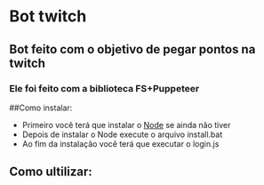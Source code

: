 # Bot twitch
## Bot feito com o objetivo de pegar pontos na twitch
### Ele foi feito com a biblioteca FS+Puppeteer
##Como instalar:
* Primeiro você terá que instalar o [Node](https://nodejs.org/en/download/)
 se ainda não tiver
* Depois de instalar o Node execute o arquivo install.bat
* Ao fim da instalação você terá que executar o login.js
## Como ultilizar:
